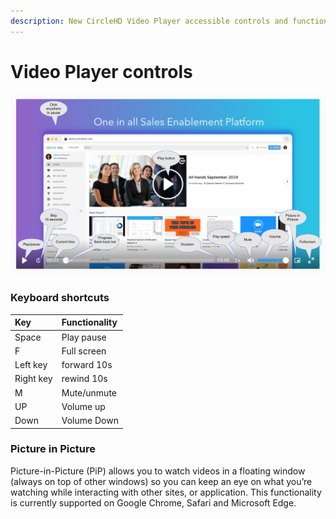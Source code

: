 ```yaml
---
description: New CircleHD Video Player accessible controls and functionalities
---
```


# Video Player controls

![CircleHD Video Player](../.gitbook/assets/screen-shot-2020-01-03-at-2.41.21-pm.png)

### Keyboard shortcuts

| Key | Functionality |
| :--- | :--- |
| Space | Play pause |
| F | Full screen |
| Left key | forward 10s |
| Right key | rewind 10s |
| M | Mute/unmute |
| UP | Volume up |
| Down | Volume Down |

### Picture in Picture

Picture-in-Picture \(PiP\) allows you to watch videos in a floating window \(always on top of other windows\) so you can keep an eye on what you’re watching while interacting with other sites, or application. This functionality is currently supported on Google Chrome, Safari and Microsoft Edge.

